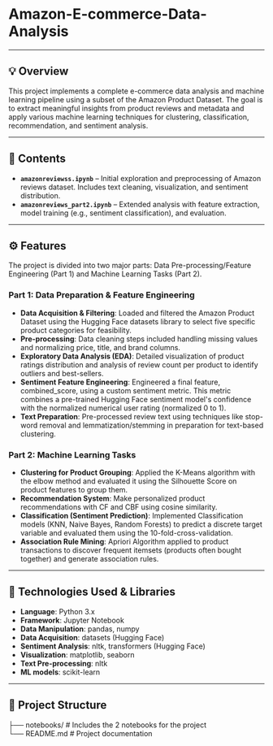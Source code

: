 # Amazon-E-commerce-Data-Analysis


---


## 💡 Overview

This project implements a complete e-commerce data analysis and machine learning pipeline using a subset of the Amazon Product Dataset. The goal is to extract meaningful insights from product reviews and metadata and apply various machine learning techniques for clustering, classification, recommendation, and sentiment analysis.


---


## 📂 Contents
- **`amazonreviewss.ipynb`** – Initial exploration and preprocessing of Amazon reviews dataset. Includes text cleaning, visualization, and sentiment distribution.
- **`amazonreviews_part2.ipynb`** – Extended analysis with feature extraction, model training (e.g., sentiment classification), and evaluation.


---


## ⚙️ Features

The project is divided into two major parts: Data Pre-processing/Feature Engineering (Part 1) and Machine Learning Tasks (Part 2).

### Part 1: Data Preparation & Feature Engineering

- **Data Acquisition & Filtering**:	Loaded and filtered the Amazon Product Dataset using the Hugging Face datasets library to select five specific product categories for feasibility.
- **Pre-processing**:	Data cleaning steps included handling missing values and normalizing price, title, and brand columns.
- **Exploratory Data Analysis (EDA)**: Detailed visualization of product ratings distribution and analysis of review count per product to identify outliers and best-sellers.
- **Sentiment Feature Engineering**: Engineered a final feature, combined_score, using a custom sentiment metric. This metric combines a pre-trained Hugging Face sentiment model's confidence with the normalized
  numerical user rating (normalized 0 to 1).
- **Text Preparation**:	Pre-processed review text using techniques like stop-word removal and lemmatization/stemming in preparation for text-based clustering.

### Part 2: Machine Learning Tasks

- **Clustering for Product Grouping**: Applied the K-Means algorithm with the elbow method and evaluated it using the Silhouette Score on product features to group them.
- **Recommendation System**: Make personalized product recommendations with CF and CBF using cosine similarity.
- **Classification (Sentiment Prediction)**:	Implemented Classification models (KNN, Naive Bayes, Random Forests) to predict a discrete target variable and evaluated them using the 10-fold-cross-validation.
- **Association Rule Mining**: Apriori Algorithm applied to product transactions to discover frequent itemsets (products often bought together) and generate association rules.


---


## 🧰 Technologies Used & Libraries
- **Language**: Python 3.x  
- **Framework**: Jupyter Notebook  
- **Data Manipulation**: pandas, numpy
- **Data Acquisition**: datasets (Hugging Face) 
- **Sentiment Analysis**: nltk, transformers (Hugging Face) 
- **Visualization**: matplotlib, seaborn 
- **Text Pre-processing**: nltk  
- **ML models**: scikit-learn

---


## 📂 Project Structure

├── notebooks/      # Includes the 2 notebooks for the project  
└── README.md       # Project documentation
